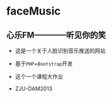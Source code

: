 # faceMusic
## 心乐FM————听见你的笑

- 这是一个关于人脸识别音乐推送的网站

- 基于`PHP`+`Bootstrap`开发

- 这个一个课程大作业

- ZJU-DAM2013 
